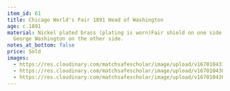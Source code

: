 ```yaml
---
item_id: 61
title: Chicago World's Fair 1891 Head of Washington
age: c.1891
material: Nickel plated brass (plating is worn)Fair shield on one side, head of
  George Washington on the other side.
notes_at_bottom: false
price: Sold
images:
  - https://res.cloudinary.com/matchsafescholar/image/upload/v1670104310/Chicago3.jpg
  - https://res.cloudinary.com/matchsafescholar/image/upload/v1670104309/Chicago1.jpg
  - https://res.cloudinary.com/matchsafescholar/image/upload/v1670104309/Chicago2.jpg
---
```

